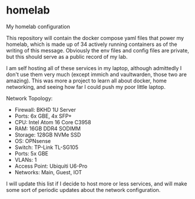 # homelab
My homelab configuration

This repository will contain the docker compose yaml files that power my homelab, which is made up of 34 actively running containers as of the writing of this message. Obviously the env files and config files are private, but this should serve as a public record of my lab.

I am self hosting all of these services in my laptop, although admittedly I don't use them very much (except immich and vaultwarden, those two are amazing). This was more a project to learn all about docker, home networking, and seeing how far I could push my poor little laptop.

Network Topology:
 - Firewall: BKHD 1U Server
  - Ports: 6x GBE, 4x SFP+
  - CPU: Intel Atom 16 Core C3958
  - RAM: 16GB DDR4 SODIMM
  - Storage: 128GB NVMe SSD
  - OS: OPNsense
 - Switch: TP-Link TL-SG105
  - Ports: 5x GBE
  - VLANs: 1
 - Access Point: Ubiquiti U6-Pro
  - Networks: Main, Guest, IOT

I will update this list if I decide to host more or less services, and will make some sort of periodic updates about the network configuration.

